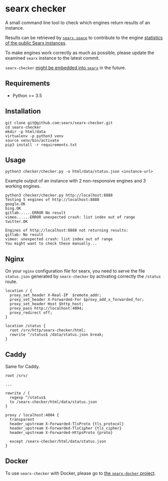 # searx checker

A small command line tool to check which engines return results of an instance.

Results can be retrieved by [`searx.space`](https://searx.space) to contribute to the engine [statistics of the public Searx instances](https://github.com/dalf/searx-stats2).

To make engines work correctly as much as possible, please update the examined `searx` instance to the latest commit.

`searx-checker` [might be embedded into `searx`](https://github.com/asciimoo/searx/issues/1559) in the future.

## Requirements

 * Python >= 3.5

## Installation

```
git clone git@github.com:searx/searx-checker.git
cd searx-checker
mkdir -p html/data
virtualenv -p python3 venv
source venv/bin/activate
pip3 install -r requirements.txt
```

## Usage

```
python3 checker/checker.py -o html/data/status.json <instance-url>
```

Example output of an instance with 2 non-responsive engines and 3 working engines.

```
python3 checker/checker.py http://localhost:8888
Testing 5 engines of http://localhost:8888
google.OK
bing.OK
gitlab......ERROR No result
vimeo......ERROR unexpected crash: list index out of range
twitter.OK

Engines of http://localhost:8888 not returning results:
gitlab: No result
vimeo: unexpected crash: list index out of range
You might want to check these manually...
```

## Nginx
On your `nginx` configuration file for searx, you need to serve the file `status.json` generated by `searx-checker` by activating correctly the `/status` route.

```nginx
location / {
  proxy_set_header X-Real-IP  $remote_addr;
  proxy_set_header X-Forwarded-For $proxy_add_x_forwarded_for;
  proxy_set_header Host $http_host;
  proxy_pass http://localhost:4004;
  proxy_redirect off;
}

location /status {
  root /srv/http/searx-checker/html;
  rewrite ^/status$ /data/status.json break;
}
```
  
## Caddy
Same for Caddy.

```caddy
root /srv/

...

rewrite / {
  regexp ^/status$
  to /searx-checker/html/data/status.json
}

proxy / localhost:4004 {
  transparent
  header_upstream X-Forwarded-TlsProto {tls_protocol}
  header_upstream X-Forwarded-TlsCipher {tls_cipher}
  header_upstream X-Forwarded-HttpsProto {proto}

  except /searx-checker/html/data/status.json
}
  ```
  
## Docker
  
To use `searx-checker` with Docker, please go to [the `searx-docker` project](https://github.com/searx/searx-docker).
